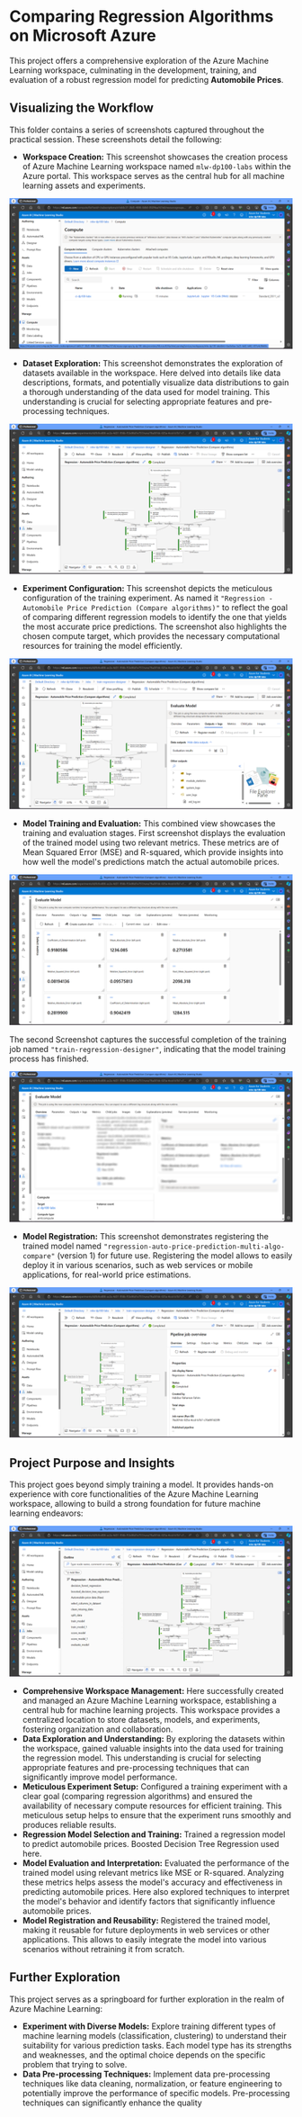 # Comparing Regression Algorithms on Microsoft Azure

This project offers a comprehensive exploration of the Azure Machine Learning workspace, culminating in the development, training, and evaluation of a robust regression model for predicting **Automobile Prices**. 

## Visualizing the Workflow

This folder contains a series of screenshots captured throughout the practical session. These screenshots detail the following:

- **Workspace Creation:** This screenshot showcases the creation process of Azure Machine Learning workspace named `mlw-dp100-labs` within the Azure portal. This workspace serves as the central hub for all machine learning assets and experiments. 

![Compute Instances](Images/compute_instances.png)

- **Dataset Exploration:**  This screenshot demonstrates the exploration of datasets available in the workspace. Here delved into details  like data descriptions, formats, and potentially visualize data distributions to gain a thorough understanding of the data used for model training. This understanding is crucial for selecting appropriate features and pre-processing techniques. 

![Regression Model Pipelines](Images/regression_model_pipelines.png)

- **Experiment Configuration:** This screenshot depicts the meticulous configuration of the training experiment. As named it  `"Regression - Automobile Price Prediction (Compare algorithms)"` to reflect the goal of comparing different regression models to identify the one that yields the most accurate price predictions. The screenshot also highlights the chosen compute target, which provides the necessary computational resources for training the model efficiently. 

![Evaluated Model Outputs and Logs](Images/evaluated_model_outputs_and_logs.png)

- **Model Training and Evaluation:** This combined view showcases the training and evaluation stages. First screenshot displays the evaluation of the trained model using two relevant metrics. These metrics are of Mean Squared Error (MSE) and R-squared, which provide insights into how well the model's predictions match the actual automobile prices. 

![Evaluated Model Metrics](Images/evaluated_model_metrics.png)

The second Screenshot captures the successful completion of the training job named `"train-regression-designer"`, indicating that the model training process has finished. 

![Evaluated Model Overview](Images/evaluated_model_overview.png) 

- **Model Registration:** This screenshot demonstrates registering the trained model named `"regression-auto-price-prediction-multi-algo-compare"` (version 1) for future use. Registering the model allows to easily deploy it in various scenarios, such as web services or mobile applications, for real-world price estimations. 

![Pipeline Job Overview](Images/pipeline_job_overview.png)

## Project Purpose and Insights

This project goes beyond simply training a model. It provides hands-on experience with core functionalities of the Azure Machine Learning workspace, allowing to build a strong foundation for future machine learning endeavors:

![Regression Model Outline](Images/regression_model_outline.png)

* **Comprehensive Workspace Management:** Here successfully created and managed an Azure Machine Learning workspace, establishing a central hub for machine learning projects. This workspace provides a centralized location to store datasets, models, and experiments, fostering organization and collaboration.
* **Data Exploration and Understanding:** By exploring the datasets within the workspace, gained valuable insights into the data used for training the regression model. This understanding is crucial for selecting appropriate features and pre-processing techniques that can significantly improve model performance.
* **Meticulous Experiment Setup:** Configured a training experiment with a clear goal (comparing regression algorithms) and ensured the availability of necessary compute resources for efficient training. This meticulous setup helps to ensure that the experiment runs smoothly and produces reliable results.
* **Regression Model Selection and Training:** Trained a regression model to predict automobile prices. Boosted Decision Tree Regression used here.
* **Model Evaluation and Interpretation:** Evaluated the performance of the trained model using relevant metrics like MSE or R-squared. Analyzing these metrics helps assess the model's accuracy and effectiveness in predicting automobile prices. Here also explored techniques to interpret the model's behavior and identify factors that significantly influence automobile prices.
* **Model Registration and Reusability:** Registered the trained model, making it reusable for future deployments in web services or other applications. This allows to easily integrate the model into various scenarios without retraining it from scratch.

## Further Exploration

This project serves as a springboard for further exploration in the realm of Azure Machine Learning:

* **Experiment with Diverse Models:** Explore training different types of machine learning models (classification, clustering) to understand their suitability for various prediction tasks. Each model type has its strengths and weaknesses, and the optimal choice depends on the specific problem that trying to solve.
* **Data Pre-processing Techniques:** Implement data pre-processing techniques like data cleaning, normalization, or feature engineering to potentially improve the performance of specific models. Pre-processing techniques can significantly enhance the quality